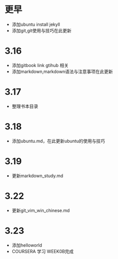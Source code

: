 # 更早
* 添加ubuntu install jekyll
* 添加git,git使用与技巧在此更新

# 3.16
* 添加gitbook link gtihub 相关
* 添加markdown,markdown语法与注意事项在此更新

# 3.17
* 整理书本目录

# 3.18
* 添加ubuntu.md，在此更新ubuntu的使用与技巧

# 3.19
* 更新markdown_study.md

# 3.22 
* 更新git_vim_win_chinese.md

# 3.23
* 添加helloworld
* COURSERA 学习 WEEK0B完成
